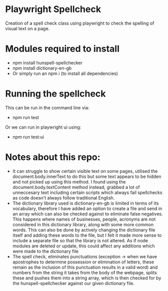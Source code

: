 # Playwright Spellcheck

Creation of a spell check class using playwright to check the spelling of visual text on a page.

# Modules required to install

- npm install hunspell-spellchecker
- npm install dictionary-en-gb
- Or simply run an npm i (to install all dependencies)

# Running the spellcheck

This can be run in the command line via:

- npm run test

Or we can run in playwright ui using:

- npm run test:ui

# Notes about this repo:

- It can struggle to show certain visible text on some pages, utilised the document.body.innerText to do this but some text appears to be hidden and not picked up using this method. I found using the document.body.textContent method instead, grabbed a lot of unneccesary text including certain scripts which always fail spellchecks as code doesn't always follow traditional English.
- The dictionary library used is dictionary-en-gb is limited in terms of its vocabulary, therefore I have added an option to create a file and send in an array which can also be checked against to eliminate false negatives. This happens where names of businesses, people, acronyms are not considered in this dictionary library, along with some more common words. This can also be done by actively changing the dictionary file itself and adding these words to the file, but I felt it made more sense to include a separate file so that the library is not altered. As if node modules are deleted or update, this could affect any additions which were made to the dictionary file
- The spell check, eliminates punctuations (exception -> when we have apostrophes to determine possession or elimination of letters, these remain as the inclusion of this punctuation results in a valid word) and numbers from the string it takes from the body of the webpage, splits these and pushes them into a string array, which is then checked for by the hunspell-spellchecker against our given dictionary file.
